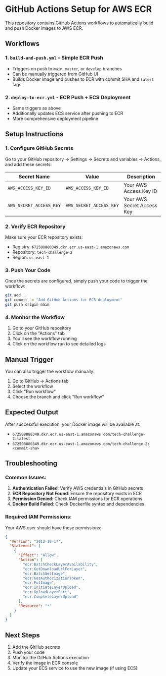 # GitHub Actions Setup for AWS ECR

This repository contains GitHub Actions workflows to automatically build and push Docker images to AWS ECR.

## Workflows

### 1. `build-and-push.yml` - Simple ECR Push

- Triggers on push to `main`, `master`, or `develop` branches
- Can be manually triggered from GitHub UI
- Builds Docker image and pushes to ECR with commit SHA and `latest` tags

### 2. `deploy-to-ecr.yml` - ECR Push + ECS Deployment

- Same triggers as above
- Additionally updates ECS service after pushing to ECR
- More comprehensive deployment pipeline

## Setup Instructions

### 1. Configure GitHub Secrets

Go to your GitHub repository → Settings → Secrets and variables → Actions, and add these secrets:

| Secret Name             | Value                   | Description                |
| ----------------------- | ----------------------- | -------------------------- |
| `AWS_ACCESS_KEY_ID`     | `AWS_ACCESS_KEY_ID`     | Your AWS Access Key ID     |
| `AWS_SECRET_ACCESS_KEY` | `AWS_SECRET_ACCESS_KEY` | Your AWS Secret Access Key |

### 2. Verify ECR Repository

Make sure your ECR repository exists:

- Registry: `672508880349.dkr.ecr.us-east-1.amazonaws.com`
- Repository: `tech-challenge-2`
- Region: `us-east-1`

### 3. Push Your Code

Once the secrets are configured, simply push your code to trigger the workflow:

```bash
git add .
git commit -m "Add GitHub Actions for ECR deployment"
git push origin main
```

### 4. Monitor the Workflow

1. Go to your GitHub repository
2. Click on the "Actions" tab
3. You'll see the workflow running
4. Click on the workflow run to see detailed logs

## Manual Trigger

You can also trigger the workflow manually:

1. Go to GitHub → Actions tab
2. Select the workflow
3. Click "Run workflow"
4. Choose the branch and click "Run workflow"

## Expected Output

After successful execution, your Docker image will be available at:

- `672508880349.dkr.ecr.us-east-1.amazonaws.com/tech-challenge-2:latest`
- `672508880349.dkr.ecr.us-east-1.amazonaws.com/tech-challenge-2:<commit-sha>`

## Troubleshooting

### Common Issues:

1. **Authentication Failed**: Verify AWS credentials in GitHub secrets
2. **ECR Repository Not Found**: Ensure the repository exists in ECR
3. **Permission Denied**: Check IAM permissions for ECR operations
4. **Docker Build Failed**: Check Dockerfile syntax and dependencies

### Required IAM Permissions:

Your AWS user should have these permissions:

```json
{
  "Version": "2012-10-17",
  "Statement": [
    {
      "Effect": "Allow",
      "Action": [
        "ecr:BatchCheckLayerAvailability",
        "ecr:GetDownloadUrlForLayer",
        "ecr:BatchGetImage",
        "ecr:GetAuthorizationToken",
        "ecr:PutImage",
        "ecr:InitiateLayerUpload",
        "ecr:UploadLayerPart",
        "ecr:CompleteLayerUpload"
      ],
      "Resource": "*"
    }
  ]
}
```

## Next Steps

1. Add the GitHub secrets
2. Push your code
3. Monitor the GitHub Actions execution
4. Verify the image in ECR console
5. Update your ECS service to use the new image (if using ECS)
